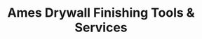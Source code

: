 ---
title: "Ames Drywall Finishing Tools & Services"
url: /auburn/ames-drywall-finishing-tools-and-services/
shop: trade
---